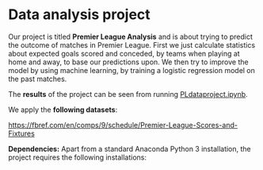 # Data analysis project

Our project is titled **Premier League Analysis** and is about trying to predict the outcome of matches in Premier League. First we just calculate statistics about expected goals scored and conceded, by teams when playing at home and away, to base our predictions upon. We then try to improve the model by using machine learning, by training a logistic regression model on the past matches. 

The **results** of the project can be seen from running [PLdataproject.ipynb](dataproject.ipynb).

We apply the **following datasets**:

https://fbref.com/en/comps/9/schedule/Premier-League-Scores-and-Fixtures

**Dependencies:** Apart from a standard Anaconda Python 3 installation, the project requires the following installations:

